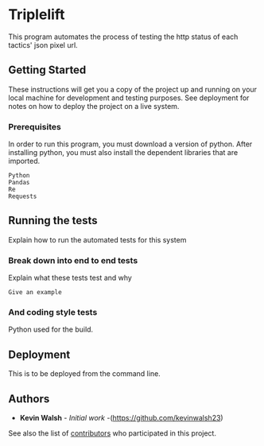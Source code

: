 # Triplelift

This program automates the process of testing the http status of each tactics' json pixel url. 

## Getting Started

These instructions will get you a copy of the project up and running on your local machine for development and testing purposes. See deployment for notes on how to deploy the project on a live system.

### Prerequisites

In order to run this program, you must download a version of python. After installing python, you must also install the dependent libraries that are imported.

```
Python
Pandas
Re
Requests
```


## Running the tests

Explain how to run the automated tests for this system

### Break down into end to end tests

Explain what these tests test and why

```
Give an example
```

### And coding style tests

Python used for the build.

## Deployment

This is to be deployed from the command line.

## Authors

* **Kevin Walsh** - *Initial work* -(https://github.com/kevinwalsh23)

See also the list of [contributors](https://github.com/your/project/contributors) who participated in this project.
